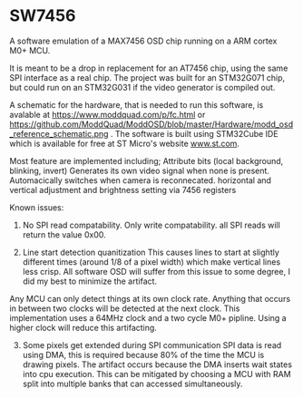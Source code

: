 # SW7456
A software emulation of a MAX7456 OSD chip running on a ARM cortex M0+ MCU.

It is meant to be a drop in replacement for an AT7456 chip, using the same SPI interface as a real chip.
The project was built for an STM32G071 chip, but could run on an STM32G031 if the video generator is compiled out.

A schematic for the hardware, that is needed to run this software, is avalable at https://www.moddquad.com/p/fc.html
or https://github.com/ModdQuad/ModdOSD/blob/master/Hardware/modd_osd_reference_schematic.png . 
The software is built using STM32Cube IDE which is available for free at ST Micro's website www.st.com.
 
Most feature are implemented including;
Attribute bits (local background, blinking, invert)
Generates its own video signal when none is present. Automacically switches when camera is reconnecated.
horizontal and vertical adjustment and brightness setting via 7456 registers

Known issues:
1) No SPI read compatability. Only write compatability.
all SPI reads will return the value 0x00.

 
2) Line start detection quanitization
This causes lines to start at slightly different times (around 1/8 of a pixel width) which make vertical lines less crisp.
All software OSD will suffer from this issue to some degree, I did my best to minimize the artifact. 

Any MCU can only detect things at its own clock rate. 
Anything that occurs in between two clocks will be detected at the next clock.
This implementation uses a 64MHz clock and a two cycle M0+ pipline.
Using a higher clock will reduce this artifacting.

3) Some pixels get extended during SPI communication
SPI data is read using DMA, this is required because 80% of the time the MCU is drawing pixels.
The artifact occurs because the DMA inserts wait states into cpu execution.
This can be mitigated by choosing a MCU with RAM split into multiple banks that can accessed simultaneously.
